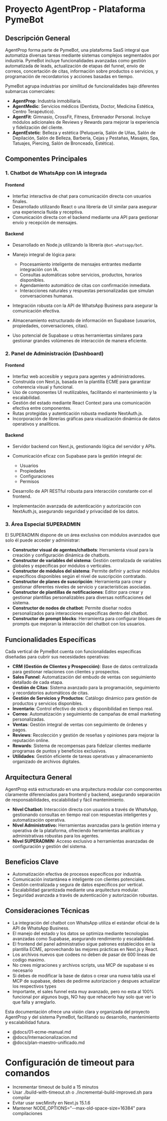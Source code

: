 # Proyecto AgentProp - Plataforma PymeBot

## Descripción General

AgentProp forma parte de PymeBot, una plataforma SaaS integral que automatiza diversas tareas mediante sistemas complejos segmentados por industria. PymeBot incluye funcionalidades avanzadas como gestión automatizada de leads, actualización de etapas del funnel, envío de correos, concertación de citas, información sobre productos o servicios, y programación de recordatorios y acciones basadas en tiempo.

PymeBot agrupa industrias por similitud de funcionalidades bajo diferentes submarcas comerciales:

- **AgentProp**: Industria inmobiliaria.
- **AgentMedic**: Servicios médicos (Dentista, Doctor, Medicina Estética, Centro Terapéutico).
- **AgentFit**: Gimnasio, CrossFit, Fitness, Entrenador Personal. Incluye módulos adicionales de Reviews y Rewards para mejorar la experiencia y fidelización del cliente.
- **AgentEstetic**: Belleza y estética (Peluquería, Salón de Uñas, Salón de Depilación, Salón de Belleza, Barbería, Cejas y Pestañas, Masajes, Spa, Tatuajes, Piercing, Salón de Bronceado, Estética).

## Componentes Principales

### 1. Chatbot de WhatsApp con IA integrada

#### Frontend

- Interfaz interactiva de chat para comunicación directa con usuarios finales.
- Desarrollado utilizando React o una librería de UI similar para asegurar una experiencia fluida y receptiva.
- Comunicación directa con el backend mediante una API para gestionar envío y recepción de mensajes.

#### Backend

- Desarrollado en Node.js utilizando la librería `@bot-whatsapp/bot`.
- Manejo integral de lógica para:

    - Procesamiento inteligente de mensajes entrantes mediante integración con IA.
    - Consultas automáticas sobre servicios, productos, horarios disponibles.
    - Agendamiento automático de citas con confirmación inmediata.
    - Interacciones naturales y respuestas personalizadas que simulan conversaciones humanas.

- Integración robusta con la API de WhatsApp Business para asegurar la comunicación efectiva.
- Almacenamiento estructurado de información en Supabase (usuarios, propiedades, conversaciones, citas).
- Uso potencial de Supabase u otras herramientas similares para gestionar grandes volúmenes de interacción de manera eficiente.

### 2. Panel de Administración (Dashboard)

#### Frontend

- Interfaz web accesible y segura para agentes y administradores.
- Construida con Next.js, basada en la plantilla ECME para garantizar coherencia visual y funcional.
- Uso de componentes UI reutilizables, facilitando el mantenimiento y la escalabilidad.
- Gestión del estado mediante React Context para una comunicación efectiva entre componentes.
- Rutas protegidas y autenticación robusta mediante NextAuth.js.
- Incorporación de librerías gráficas para visualización dinámica de datos operativos y analíticos.

#### Backend

- Servidor backend con Next.js, gestionando lógica del servidor y APIs.
- Comunicación eficaz con Supabase para la gestión integral de:

    - Usuarios
    - Propiedades
    - Configuraciones
    - Permisos

- Desarrollo de API RESTful robusta para interacción constante con el frontend.
- Implementación avanzada de autenticación y autorización con NextAuth.js, asegurando seguridad y privacidad de los datos.

### 3. Área Especial SUPERADMIN

El SUPERADMIN dispone de un área exclusiva con módulos avanzados que solo él puede acceder y administrar:

- **Constructor visual de agentes/chatbots**: Herramienta visual para la creación y configuración dinámica de chatbots.
- **Constructor de variables del sistema**: Gestión centralizada de variables globales y específicas por módulos o verticales.
- **Constructor de módulos del sistema**: Permite definir y activar módulos específicos disponibles según el nivel de suscripción contratado.
- **Constructor de planes de suscripción**: Herramienta para crear y gestionar diferentes niveles de servicio y características asociadas.
- **Constructor de plantillas de notificaciones**: Editor para crear y gestionar plantillas personalizables para diversas notificaciones del sistema.
- **Constructor de nodos de chatbot**: Permite diseñar nodos personalizados para interacciones específicas dentro del chatbot.
- **Constructor de prompt blocks**: Herramienta para configurar bloques de prompts que mejoran la interacción del chatbot con los usuarios.

## Funcionalidades Específicas

Cada vertical de PymeBot cuenta con funcionalidades específicas diseñadas para cubrir sus necesidades operativas:

- **CRM (Gestión de Clientes y Prospección)**: Base de datos centralizada para gestionar relaciones con clientes y prospectos.
- **Sales Funnel**: Automatización del embudo de ventas con seguimiento detallado de cada etapa.
- **Gestión de Citas**: Sistema avanzado para la programación, seguimiento y recordatorios automáticos de citas.
- **Gestión de Servicios y Productos**: Catálogo dinámico para gestión de productos y servicios disponibles.
- **Inventario**: Control efectivo de stock y disponibilidad en tiempo real.
- **Correo**: Automatización y seguimiento de campañas de email marketing personalizadas.
- **Ventas**: Gestión integral de ventas con seguimiento de órdenes y pagos.
- **Reviews**: Recolección y gestión de reseñas y opiniones para mejorar la reputación online.
- **Rewards**: Sistema de recompensas para fidelizar clientes mediante programas de puntos y beneficios exclusivos.
- **Utilidades**: Gestión eficiente de tareas operativas y almacenamiento organizado de archivos digitales.

## Arquitectura General

AgentProp está estructurado en una arquitectura modular con componentes claramente diferenciados para frontend y backend, asegurando separación de responsabilidades, escalabilidad y fácil mantenimiento.

- **Nivel Chatbot:** Interacción directa con usuarios a través de WhatsApp, gestionando consultas en tiempo real con respuestas inteligentes y automatización operativa.
- **Nivel Administrativo:** Herramientas avanzadas para la gestión interna y operativa de la plataforma, ofreciendo herramientas analíticas y administrativas robustas para los agentes.
- **Nivel SUPERADMIN:** Acceso exclusivo a herramientas avanzadas de configuración y gestión del sistema.

## Beneficios Clave

- Automatización efectiva de procesos específicos por industria.
- Comunicación instantánea e inteligente con clientes potenciales.
- Gestión centralizada y segura de datos específicos por vertical.
- Escalabilidad garantizada mediante una arquitectura modular.
- Seguridad avanzada a través de autenticación y autorización robustas.

## Consideraciones Técnicas

- La integración del chatbot con WhatsApp utiliza el estándar oficial de la API de WhatsApp Business.
- El manejo del estado y los datos se optimiza mediante tecnologías avanzadas como Supabase, asegurando rendimiento y escalabilidad.
- El frontend del panel administrativo sigue patrones establecidos en la plantilla ECME, aprovechando las mejores prácticas en Next.js y React.
- Los archivos nuevos que codees no deben de pasar de 600 lineas de codigo maximo.
- No crees migraciones y archivos scripts, usa MCP de supabase si es necesario
- Si debes de modificar la base de datos o crear una nueva tabla usa el MCP de supabase, debes de pedirme autorizacion y despues actualizar los respectivos types
- Importante, el sales funnel esta muy avanzado, pero no esta al 100% funcional por algunos bugs, NO hay que rehacerlo hay solo que ver lo que falla y arreglarlo.

Esta documentación ofrece una visión clara y organizada del proyecto AgentProp y del sistema PymeBot, facilitando su desarrollo, mantenimiento y escalabilidad futura.

- @docs/01-ecme-manual.md
- @docs/Internacionalizacion.md
- @docs/plan-maestro-unificado.md

# Configuración de timeout para comandos

- Incrementar timeout de build a 15 minutos
- Usar ./build-with-timeout.sh o ./incremental-build-improved.sh para compilar
- Evitar usar swcMinify en Next.js 15.1.6
- Mantener NODE_OPTIONS="--max-old-space-size=16384" para compilaciones